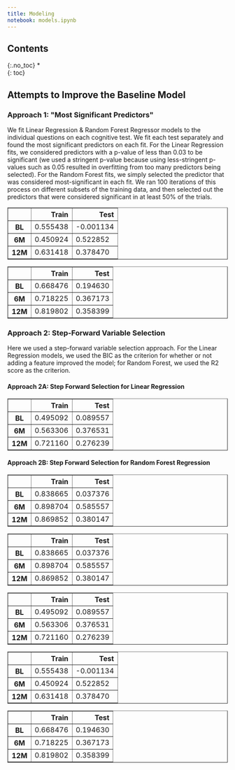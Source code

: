 ```yaml
---
title: Modeling
notebook: models.ipynb
---
```


## Contents
{:.no_toc}
*  
{: toc}





## Attempts to Improve the Baseline Model

### Approach 1: "Most Significant Predictors"

We fit Linear Regression & Random Forest Regressor models to the individual questions on each cognitive test. We fit each test separately and found the most significant predictors on each fit. For the Linear Regression fits, we considered predictors with a p-value of less than 0.03 to be significant (we used a stringent p-value because using less-stringent p-values such as 0.05 resulted in overfitting from too many predictors being selected). For the Random Forest fits, we simply selected the predictor that was considered most-significant in each fit. We ran 100 iterations of this process on different subsets of the training data, and then selected out the predictors that were considered significant in at least 50% of the trials.











<div>
<style>
    .dataframe thead tr:only-child th {
        text-align: right;
    }

    .dataframe thead th {
        text-align: left;
    }

    .dataframe tbody tr th {
        vertical-align: top;
    }
</style>
<table border="1" class="dataframe">
  <thead>
    <tr style="text-align: right;">
      <th></th>
      <th>Train</th>
      <th>Test</th>
    </tr>
  </thead>
  <tbody>
    <tr>
      <th>BL</th>
      <td>0.555438</td>
      <td>-0.001134</td>
    </tr>
    <tr>
      <th>6M</th>
      <td>0.450924</td>
      <td>0.522852</td>
    </tr>
    <tr>
      <th>12M</th>
      <td>0.631418</td>
      <td>0.378470</td>
    </tr>
  </tbody>
</table>
</div>




<div>
<style>
    .dataframe thead tr:only-child th {
        text-align: right;
    }

    .dataframe thead th {
        text-align: left;
    }

    .dataframe tbody tr th {
        vertical-align: top;
    }
</style>
<table border="1" class="dataframe">
  <thead>
    <tr style="text-align: right;">
      <th></th>
      <th>Train</th>
      <th>Test</th>
    </tr>
  </thead>
  <tbody>
    <tr>
      <th>BL</th>
      <td>0.668476</td>
      <td>0.194630</td>
    </tr>
    <tr>
      <th>6M</th>
      <td>0.718225</td>
      <td>0.367173</td>
    </tr>
    <tr>
      <th>12M</th>
      <td>0.819802</td>
      <td>0.358399</td>
    </tr>
  </tbody>
</table>
</div>



### Approach 2: Step-Forward Variable Selection

Here we used a step-forward variable selection approach. For the Linear Regression models, we used the BIC as the criterion for whether or not adding a feature improved the model; for Random Forest, we used the R2 score as the criterion. 

#### Approach 2A: Step Forward Selection for Linear Regression







<div>
<style>
    .dataframe thead tr:only-child th {
        text-align: right;
    }

    .dataframe thead th {
        text-align: left;
    }

    .dataframe tbody tr th {
        vertical-align: top;
    }
</style>
<table border="1" class="dataframe">
  <thead>
    <tr style="text-align: right;">
      <th></th>
      <th>Train</th>
      <th>Test</th>
    </tr>
  </thead>
  <tbody>
    <tr>
      <th>BL</th>
      <td>0.495092</td>
      <td>0.089557</td>
    </tr>
    <tr>
      <th>6M</th>
      <td>0.563306</td>
      <td>0.376531</td>
    </tr>
    <tr>
      <th>12M</th>
      <td>0.721160</td>
      <td>0.276239</td>
    </tr>
  </tbody>
</table>
</div>



#### Approach 2B: Step Forward Selection for Random Forest Regression





<div>
<style>
    .dataframe thead tr:only-child th {
        text-align: right;
    }

    .dataframe thead th {
        text-align: left;
    }

    .dataframe tbody tr th {
        vertical-align: top;
    }
</style>
<table border="1" class="dataframe">
  <thead>
    <tr style="text-align: right;">
      <th></th>
      <th>Train</th>
      <th>Test</th>
    </tr>
  </thead>
  <tbody>
    <tr>
      <th>BL</th>
      <td>0.838665</td>
      <td>0.037376</td>
    </tr>
    <tr>
      <th>6M</th>
      <td>0.898704</td>
      <td>0.585557</td>
    </tr>
    <tr>
      <th>12M</th>
      <td>0.869852</td>
      <td>0.380147</td>
    </tr>
  </tbody>
</table>
</div>



<div>
<style>
    .dataframe thead tr:only-child th {
        text-align: right;
    }

    .dataframe thead th {
        text-align: left;
    }

    .dataframe tbody tr th {
        vertical-align: top;
    }
</style>
<table border="1" class="dataframe">
  <thead>
    <tr style="text-align: right;">
      <th></th>
      <th>Train</th>
      <th>Test</th>
    </tr>
  </thead>
  <tbody>
    <tr>
      <th>BL</th>
      <td>0.838665</td>
      <td>0.037376</td>
    </tr>
    <tr>
      <th>6M</th>
      <td>0.898704</td>
      <td>0.585557</td>
    </tr>
    <tr>
      <th>12M</th>
      <td>0.869852</td>
      <td>0.380147</td>
    </tr>
  </tbody>
</table>
</div>



<div>
<style>
    .dataframe thead tr:only-child th {
        text-align: right;
    }

    .dataframe thead th {
        text-align: left;
    }

    .dataframe tbody tr th {
        vertical-align: top;
    }
</style>
<table border="1" class="dataframe">
  <thead>
    <tr style="text-align: right;">
      <th></th>
      <th>Train</th>
      <th>Test</th>
    </tr>
  </thead>
  <tbody>
    <tr>
      <th>BL</th>
      <td>0.495092</td>
      <td>0.089557</td>
    </tr>
    <tr>
      <th>6M</th>
      <td>0.563306</td>
      <td>0.376531</td>
    </tr>
    <tr>
      <th>12M</th>
      <td>0.721160</td>
      <td>0.276239</td>
    </tr>
  </tbody>
</table>
</div>





<div>
<style>
    .dataframe thead tr:only-child th {
        text-align: right;
    }

    .dataframe thead th {
        text-align: left;
    }

    .dataframe tbody tr th {
        vertical-align: top;
    }
</style>
<table border="1" class="dataframe">
  <thead>
    <tr style="text-align: right;">
      <th></th>
      <th>Train</th>
      <th>Test</th>
    </tr>
  </thead>
  <tbody>
    <tr>
      <th>BL</th>
      <td>0.555438</td>
      <td>-0.001134</td>
    </tr>
    <tr>
      <th>6M</th>
      <td>0.450924</td>
      <td>0.522852</td>
    </tr>
    <tr>
      <th>12M</th>
      <td>0.631418</td>
      <td>0.378470</td>
    </tr>
  </tbody>
</table>
</div>




<div>
<style>
    .dataframe thead tr:only-child th {
        text-align: right;
    }

    .dataframe thead th {
        text-align: left;
    }

    .dataframe tbody tr th {
        vertical-align: top;
    }
</style>
<table border="1" class="dataframe">
  <thead>
    <tr style="text-align: right;">
      <th></th>
      <th>Train</th>
      <th>Test</th>
    </tr>
  </thead>
  <tbody>
    <tr>
      <th>BL</th>
      <td>0.668476</td>
      <td>0.194630</td>
    </tr>
    <tr>
      <th>6M</th>
      <td>0.718225</td>
      <td>0.367173</td>
    </tr>
    <tr>
      <th>12M</th>
      <td>0.819802</td>
      <td>0.358399</td>
    </tr>
  </tbody>
</table>
</div>


